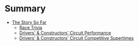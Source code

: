 # Summary

* [The Story So Far](build_up/README.md)
  * [Race Trivia](build_up/build_up.md) 
  * [Drivers' & Constructors' Circuit Performance](circuit/circuit_performance.md)
  * [Drivers' & Constructors' Circuit Competitive Supertimes](circuit/circuit_supertimes.md)